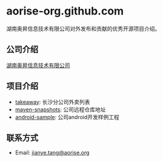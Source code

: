 # aorise-org.github.com
湖南奥昇信息技术有限公司对外发布和贡献的优秀开源项目介绍。  

## 公司介绍
[湖南奥昇信息技术有限公司](https://github.com/aorise-org)  

## 项目介绍
- [takeaway](https://aorise-org.github.io/takeaway/): 长沙分公司外卖列表
- [maven-snapshots](https://github.com/aorise-org/maven-snapshots): 公司远程仓库地址
- [android-sample](https://github.com/aorise-org/android-sample): 公司android开发样例工程

## 联系方式
- Email: jianye.tang@aorise.org